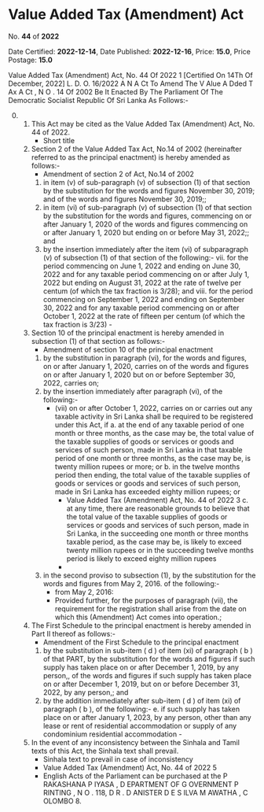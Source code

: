 # Value  Added  Tax   (Amendment) Act

No. **44** of **2022**

Date Certified: **2022-12-14**, Date Published: **2022-12-16**, Price: **15.0**, Price Postage: **15.0**

Value Added Tax (Amendment) Act, No. 44 Of 2022 1
[Certified On 14Th Of December, 2022]
L. D. O. 16/2022
A N  A Ct   To   Amend   The  V Alue  A Dded  T Ax   A Ct , N O . 14  Of  2002
Be It Enacted By The Parliament Of The Democratic Socialist Republic Of Sri Lanka As Follows:-

0. 
    1. This Act may be cited as the Value Added Tax (Amendment) Act, No. 44 of 2022.
        - Short title
    2. Section 2 of the Value Added Tax Act, No.14 of 2002 (hereinafter referred to as the principal enactment) is hereby amended as follows:-
        - Amendment of section 2 of Act, No.14 of 2002
        1. in item (v) of sub-paragraph (v) of subsection (1) of that section by the  substitution for the words and figures November 30, 2019; and of the words and figures November 30, 2019;;
        2. in item (vi) of sub-paragraph (v) of subsection (1) of that section by the substitution for the words and figures,  commencing on or after January 1, 2020 of the words and figures commencing on or after January 1, 2020 but ending on or before May 31, 2022;; and
        3. by the insertion immediately after the item (vi) of subparagraph (v) of subsection (1) of that section of the following:-
                vii. for the period commencing on June 1, 2022 and ending on June 30, 2022 and for any taxable period commencing on or after July 1, 2022 but ending on August 31, 2022 at the rate of twelve  per centum  (of which the tax fraction is 3/28); and
                viii. for the period commencing on September 1, 2022 and ending on September 30, 2022 and for any taxable period commencing on or after October 1, 2022 at the rate of fifteen per centum  (of which the tax fraction is 3/23)
                    - 
    3. Section 10 of the principal enactment is hereby amended in subsection (1) of that section as follows:-
        - Amendment of section 10 of the principal enactment
        1. by the substitution in paragraph (vi), for the words and figures,  on or after January 1, 2020, carries on of the words and figures on or after January 1, 2020 but on or before September 30, 2022, carries on;
        2. by the insertion immediately after paragraph (vi), of the following:-
            - (vii) on or after October 1, 2022, carries on or carries out any taxable activity in Sri Lanka shall be required to be registered under this Act, if
            a. at the end of any taxable period of one month or three months, as the case may be, the total value of the taxable supplies of goods or services or goods and services of such person, made in Sri Lanka in that taxable period of one month or three months, as the case may be, is twenty million rupees or more; or
            b. in the twelve months period then ending, the total value of the taxable supplies of goods or services or goods and services of such person, made in Sri Lanka has exceeded eighty million rupees; or
                - Value Added Tax (Amendment) Act, No. 44 of 2022 3
            c. at any time, there are reasonable grounds to believe that the total value of the taxable supplies of goods or services or goods and services of such person, made in Sri Lanka, in the succeeding one month or three months taxable period, as the case may be, is likely to exceed twenty million rupees or in the succeeding twelve months period is likely to exceed eighty million rupees
                - 
        3. in the second proviso to subsection (1), by the substitution for the words and figures from May 2, 2016. of the following:-
            - from May 2, 2016:
            - Provided further, for the purposes of paragraph (vii), the requirement for the registration shall arise from the date on which this (Amendment) Act comes into operation.;
    4. The First Schedule to the principal enactment is hereby amended in Part II thereof as follows:-
        - Amendment of the First Schedule to the principal enactment
        1. by the substitution in sub-item ( d ) of item (xi) of paragraph ( b ) of that PART, by the substitution for the words and figures if such supply has taken place on or after December 1, 2019, by any person,, of the words and figures if such supply has taken place on or after December 1, 2019, but on or before December 31, 2022, by any person,; and
        2. by the addition immediately after sub-item ( d ) of item (xi) of paragraph ( b ), of the following:-
            e. if such supply has taken place on or after January 1, 2023, by any person, other than any  lease  or  rent  of  residential accommodation  or  supply  of  any condominium residential accommodation
                - 
    5. In the event of any inconsistency between the Sinhala and Tamil texts of this Act, the Sinhala text shall prevail.
        - Sinhala text to prevail in case of inconsistency
        - Value Added Tax (Amendment) Act, No. 44 of 2022 5
        - English Acts of the Parliament can be purchased at the P RAKASHANA  P IYASA , D EPARTMENT   OF G OVERNMENT  P RINTING , N O . 118, D R . D ANISTER  D E  S ILVA  M AWATHA , C OLOMBO  8.